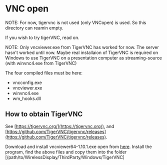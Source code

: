 # VNC open

NOTE: For now, tigervnc is not used (only VNCopen) is used. So this
directory can reamin empty.

If you wish to try tigerVNC, read on.

NOTE: Only vncviewer.exe from TigerVNC has worked for now. The server hasn't 
worked until now. Maybe real installaion of TigerVNC is required on Windows to
use TigerVNC on a presentation computer as streaming-source (with 
winvnc4.exe from TigerVNC)

The four compiled files must be here:

- vncconfig.exe
- vncviewer.exe
- winvnc4.exe
- wm_hooks.dll

## How to obtain TigerVNC

See [https://tigervnc.org/](https://tigervnc.org/), and
[https://github.com/TigerVNC/tigervnc/releases](https://github.com/TigerVNC/tigervnc/releases).

Download and install vncviewer64-1.10.1.exe open from [here](https://bintray.com/tigervnc/stable/tigervnc/1.10.1).
Install the program, find the above files and copy them into the folder
[/path/to/WirelessDisplay/ThirdParty/Windows/TigerVNC]




